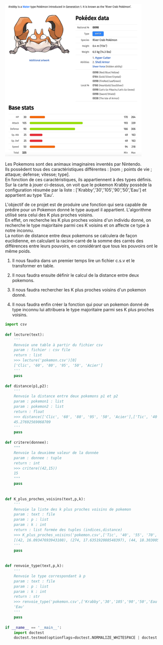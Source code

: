 
<img width="450" height="500" src="Assets/Krabby.png">


Les Pokemons sont des animaux imaginaires inventés par Nintendo.   
Ils possèdent tous des caractéristiques différentes : [nom ; points de vie ; attaque; defense; vitesse; type].  
En fonction de ces caractéristiques, ils appartiennent à des types définis.   
Sur la carte à jouer ci-dessus, on voit que le pokemon Krabby possède la configuration résumée par la liste : ['Krabby','30','105','90','50','Eau'] et appartient au type 'Eau'.

L'objectif de ce projet est de produire une fonction qui sera capable de prédire pour un Pokemon donné le type auquel il appartient.
L'algorithme utilisé sera celui des K plus proches voisins.  
En effet, on recherche les K plus proches voisins d'un individu donné, on recherche le type majoritaire parmi ces K voisins et on affecte ce type à notre inconnu.  
La notion de distance entre deux pokemons se calculera de façon euclidienne, en calculant la racine-carré de la somme des carrés des différences entre leurs pouvoirs, en considérant que tous les pouvoirs ont le même poids.

1) Il nous faudra dans un premier temps lire un fichier c.s.v et le transformer en table.

2) Il nous faudra ensuite définir le calcul de la distance entre deux pokemons.

3) Il nous faudra rechercher les K plus proches voisins d'un pokemon donné.

4) Il nous faudra enfin créer la fonction qui pour un pokemon donné de type inconnu lui attribuera le type majoritaire parmi ses K plus proches voisins.


```Python
import csv

def lecture(text):
    '''
    Renvoie une table à partir du fichier csv
    param : fichier : csv file
    return : list
    >>> lecture('pokemon.csv')[0]
    ['Clic', '60', '80', '95', '50', 'Acier']
    '''
	pass

def distance(p1,p2):
    '''
    Renvoie la distance entre deux pokemons p1 et p2
    param : pokemon1 : list
    param : pokemon2 : list
    return : float
    >>> distance(['Clic', '60', '80', '95', '50', 'Acier'],['Tic', '40', '55', '70', '30', 'Acier'])
    45.27692569068709
    '''
	pass

def critere(donnee):
    """
    Renvoie la deuxième valeur de la donnée
    param : donnee : tuple
    return : int
    >>> critere((42,15))
    15
    """
    pass


def K_plus_proches_voisins(text,p,k):
    '''
    Renvoie la liste des k plus proches voisins de pokemon
    param : text : file
    param : p : list
    param : k : int
    return : list formée des tuples (indices,distance)
    >>> K_plus_proches_voisins('pokemon.csv',['Tic', '40', '55', '70', '30', 'Acier'],3)
    [(42, 16.09347693943108), (274, 17.635192088548397), (44, 18.303005217723125)]
    '''
	pass


def renvoie_type(text,p,k):
    '''
    Renvoie le type correspondant à p
    param : text : file
    param : p : list
    param : k : int
    return : str
    >>> renvoie_type('pokemon.csv',['Krabby','30','105','90','50','Eau'],20)
    'Eau'
    '''
    pass

if __name__ == '__main__':
    import doctest
    doctest.testmod(optionflags=doctest.NORMALIZE_WHITESPACE | doctest.ELLIPSIS, verbose=True)


```
